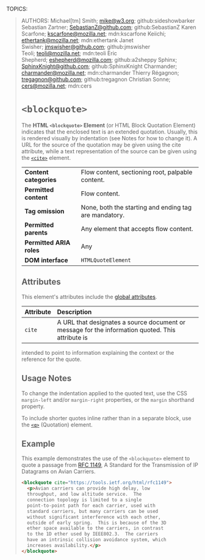 TOPICS: <blockquote>
AUTHORS: Michael[tm] Smith; mike@w3.org; github:sideshowbarker
         Sebastian Zartner; SebastianZ@github.com; github:SebastianZ
         Karen Scarfone; kscarfone@mozilla.net; mdn:kscarfone
         Keiichi; ethertank@mozilla.net; mdn:ethertank
         Janet Swisher; jmswisher@github.com; github:jmswisher
         Teoli; teoli@mozilla.net; mdn:teoli
         Eric Shepherd; eshepherd@mozilla.com; github:a2sheppy
         Sphinx; SphinxKnight@github.com; github:SphinxKnight
         Charmander; charmander@mozilla.net; mdn:charmander
         Thierry Régagnon; tregagnon@github.com; github:tregagnon
         Christian Sonne; cers@mozilla.net; mdn:cers

# `<blockquote>`

The **HTML `<blockquote>` Element** (or HTML Block Quotation Element) indicates that the enclosed
text is an extended quotation. Usually, this is rendered visually by indentation
(see Notes for how to change it). A URL for the source of the quotation may be given using the cite
attribute, while a text representation of the source can be given using the
[`<cite>`](/en/webfrontend/<cite>) element.

|  |  |
| :-- | :-- |
| **Content categories** | Flow content, sectioning root, palpable content.|
| **Permitted content** | Flow content. |
| **Tag omission** | None, both the starting and ending tag are mandatory. |
| **Permitted parents** | Any element that accepts flow content.|
| **Permitted ARIA roles** | Any |
| **DOM interface** | `HTMLQuoteElement` |

## Attributes

This element's attributes include the [global attributes](https://wiki.developer.mozilla.org/en-US/docs/HTML/Global_attributes).

| Attribute | Description |
| :-- | :-- |
| `cite` | A URL that designates a source document or message for the information quoted. This attribute is
intended to point to information explaining the context or the reference for the quote.

## Usage Notes

To change the indentation applied to the quoted text, use the CSS `margin-left` and/or
`margin-right` properties, or the `margin` shorthand property.

To include shorter quotes inline rather than in a separate block, use the
[`<q>`](/en/webfrontend/<q>) (Quotation) element.

## Example

This example demonstrates the use of the `<blockquote>` element to quote a passage from
[RFC 1149](https://tools.ietf.org/html/rfc1149), A Standard for the Transmission of
IP Datagrams on Avian Carriers.

```html
<blockquote cite="https://tools.ietf.org/html/rfc1149">
  <p>Avian carriers can provide high delay, low
  throughput, and low altitude service.  The
  connection topology is limited to a single
  point-to-point path for each carrier, used with
  standard carriers, but many carriers can be used
  without significant interference with each other,
  outside of early spring.  This is because of the 3D
  ether space available to the carriers, in contrast
  to the 1D ether used by IEEE802.3.  The carriers
  have an intrinsic collision avoidance system, which
  increases availability.</p>
</blockquote>
```
